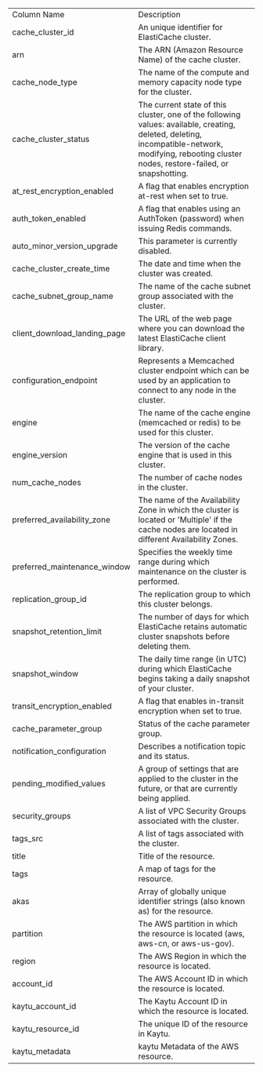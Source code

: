 <table>
	<tr><td>Column Name</td><td>Description</td></tr>
	<tr><td>cache_cluster_id</td><td>An unique identifier for ElastiCache cluster.</td></tr>
	<tr><td>arn</td><td>The ARN (Amazon Resource Name) of the cache cluster.</td></tr>
	<tr><td>cache_node_type</td><td>The name of the compute and memory capacity node type for the cluster.</td></tr>
	<tr><td>cache_cluster_status</td><td>The current state of this cluster, one of the following values: available, creating, deleted, deleting, incompatible-network, modifying, rebooting cluster nodes, restore-failed, or snapshotting.</td></tr>
	<tr><td>at_rest_encryption_enabled</td><td>A flag that enables encryption at-rest when set to true.</td></tr>
	<tr><td>auth_token_enabled</td><td>A flag that enables using an AuthToken (password) when issuing Redis commands.</td></tr>
	<tr><td>auto_minor_version_upgrade</td><td>This parameter is currently disabled.</td></tr>
	<tr><td>cache_cluster_create_time</td><td>The date and time when the cluster was created.</td></tr>
	<tr><td>cache_subnet_group_name</td><td>The name of the cache subnet group associated with the cluster.</td></tr>
	<tr><td>client_download_landing_page</td><td>The URL of the web page where you can download the latest ElastiCache client library.</td></tr>
	<tr><td>configuration_endpoint</td><td>Represents a Memcached cluster endpoint which can be used by an application to connect to any node in the cluster.</td></tr>
	<tr><td>engine</td><td>The name of the cache engine (memcached or redis) to be used for this cluster.</td></tr>
	<tr><td>engine_version</td><td>The version of the cache engine that is used in this cluster.</td></tr>
	<tr><td>num_cache_nodes</td><td>The number of cache nodes in the cluster.</td></tr>
	<tr><td>preferred_availability_zone</td><td>The name of the Availability Zone in which the cluster is located or 'Multiple' if the cache nodes are located in different Availability Zones.</td></tr>
	<tr><td>preferred_maintenance_window</td><td>Specifies the weekly time range during which maintenance on the cluster is performed.</td></tr>
	<tr><td>replication_group_id</td><td>The replication group to which this cluster belongs.</td></tr>
	<tr><td>snapshot_retention_limit</td><td>The number of days for which ElastiCache retains automatic cluster snapshots before deleting them.</td></tr>
	<tr><td>snapshot_window</td><td>The daily time range (in UTC) during which ElastiCache begins taking a daily snapshot of your cluster.</td></tr>
	<tr><td>transit_encryption_enabled</td><td>A flag that enables in-transit encryption when set to true.</td></tr>
	<tr><td>cache_parameter_group</td><td>Status of the cache parameter group.</td></tr>
	<tr><td>notification_configuration</td><td>Describes a notification topic and its status.</td></tr>
	<tr><td>pending_modified_values</td><td>A group of settings that are applied to the cluster in the future, or that are currently being applied.</td></tr>
	<tr><td>security_groups</td><td>A list of VPC Security Groups associated with the cluster.</td></tr>
	<tr><td>tags_src</td><td>A list of tags associated with the cluster.</td></tr>
	<tr><td>title</td><td>Title of the resource.</td></tr>
	<tr><td>tags</td><td>A map of tags for the resource.</td></tr>
	<tr><td>akas</td><td>Array of globally unique identifier strings (also known as) for the resource.</td></tr>
	<tr><td>partition</td><td>The AWS partition in which the resource is located (aws, aws-cn, or aws-us-gov).</td></tr>
	<tr><td>region</td><td>The AWS Region in which the resource is located.</td></tr>
	<tr><td>account_id</td><td>The AWS Account ID in which the resource is located.</td></tr>
	<tr><td>kaytu_account_id</td><td>The Kaytu Account ID in which the resource is located.</td></tr>
	<tr><td>kaytu_resource_id</td><td>The unique ID of the resource in Kaytu.</td></tr>
	<tr><td>kaytu_metadata</td><td>kaytu Metadata of the AWS resource.</td></tr>
</table>